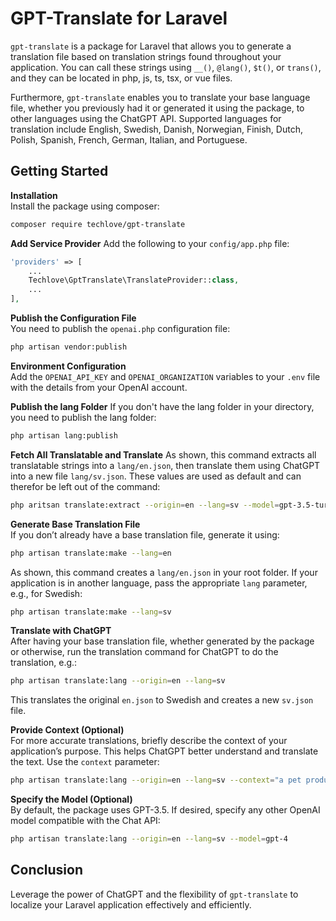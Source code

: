 # GPT-Translate for Laravel

`gpt-translate` is a package for Laravel that allows you to generate a translation file based on translation strings found throughout your application. You can call these strings using `__()`, `@lang()`, `$t()`, or `trans()`, and they can be located in php, js, ts, tsx, or vue files.

Furthermore, `gpt-translate` enables you to translate your base language file, whether you previously had it or generated it using the package, to other languages using the ChatGPT API. Supported languages for translation include English, Swedish, Danish, Norwegian, Finish, Dutch, Polish, Spanish, French, German, Italian, and Portuguese.

## Getting Started

**Installation**  
   Install the package using composer:
```bash
composer require techlove/gpt-translate
```

**Add Service Provider**
Add the following to your `config/app.php` file:
```php
'providers' => [
    ...
    Techlove\GptTranslate\TranslateProvider::class,
    ...
],
```


**Publish the Configuration File**  
You need to publish the `openai.php` configuration file:
```bash
php artisan vendor:publish
```

**Environment Configuration**  
Add the `OPENAI_API_KEY` and `OPENAI_ORGANIZATION` variables to your `.env` file with the details from your OpenAI account.

**Publish the lang Folder**
If you don't have the lang folder in your directory, you need to publish the lang folder:
```bash
php artisan lang:publish
```

**Fetch All Translatable and Translate**
As shown, this command extracts all translatable strings into a `lang/en.json`, then translate them using ChatGPT into a new file `lang/sv.json`.
These values are used as default and can therefor be left out of the command:
```bash
php aritsan translate:extract --origin=en --lang=sv --model=gpt-3.5-turbo
```

**Generate Base Translation File**  
If you don’t already have a base translation file, generate it using:
```bash
php artisan translate:make --lang=en
```
As shown, this command creates a `lang/en.json` in your root folder. If your application is in another language, pass the appropriate `lang` parameter, e.g., for Swedish:
```bash
php artisan translate:make --lang=sv
```


**Translate with ChatGPT**  
After having your base translation file, whether generated by the package or otherwise, run the translation command for ChatGPT to do the translation, e.g.:
```bash
php artisan translate:lang --origin=en --lang=sv
```
This translates the original `en.json` to Swedish and creates a new `sv.json` file.

**Provide Context (Optional)**  
For more accurate translations, briefly describe the context of your application’s purpose. This helps ChatGPT better understand and translate the text. Use the `context` parameter:
```bash
php artisan translate:lang --origin=en --lang=sv --context="a pet product sales application"
```


**Specify the Model (Optional)**  
By default, the package uses GPT-3.5. If desired, specify any other OpenAI model compatible with the Chat API:
```bash
php artisan translate:lang --origin=en --lang=sv --model=gpt-4
```


## Conclusion

Leverage the power of ChatGPT and the flexibility of `gpt-translate` to localize your Laravel application effectively and efficiently.
